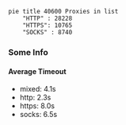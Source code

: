
```mermaid
pie title 40600 Proxies in list
    "HTTP" : 28228
    "HTTPS": 10765
    "SOCKS" : 8740
```

### Some Info
#### Average Timeout

- mixed: 4.1s
- http: 2.3s
- https: 8.0s
- socks: 6.5s